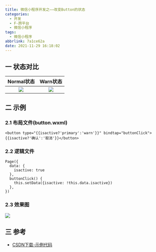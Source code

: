 ```yaml
---
title: 微信小程序开发之——改变Button的状态
categories:
  - 开发
  - F-跨平台
  - 微信小程序
tags:
  - 微信小程序
abbrlink: 7a1ce62a
date: 2021-11-29 16:18:02
---
```

## 一 状态对比

| Normal状态 | Warn状态 |
| :--------: | :------: |
|   ![][1]   |  ![][2]  |

<!--more-->
## 二 示例

### 2.1 布局文件(button.wxml)

```
<button type="{{isactive?'primary':'warn'}}" bindtap="buttonClick">{{isactive?'确认':'取消'}}</button>
```

### 2.2 逻辑文件

```
Page({
  data: {
    isactive: true
  },
  buttonClick() {
    this.setData({isactive: !this.data.isactive})
  },
})
```

### 2.3 效果图
![][3]

## 三 参考
* [CSDN下载-示例代码](https://download.csdn.net/download/Calvin_zhou/51969907)


[1]:https://cdn.jsdelivr.net/gh/pgzxc/cdn@master/blog-wechat/wechat-button-state-primary.png
[2]:https://cdn.jsdelivr.net/gh/pgzxc/cdn@master/blog-wechat/wechat-button-state-warning.png
[3]:https://cdn.jsdelivr.net/gh/pgzxc/cdn@master/blog-wechat/wechat-button-state-change.gif

